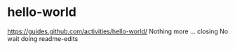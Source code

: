 # hello-world
https://guides.github.com/activities/hello-world/
Nothing more ... closing
No wait doing readme-edits
